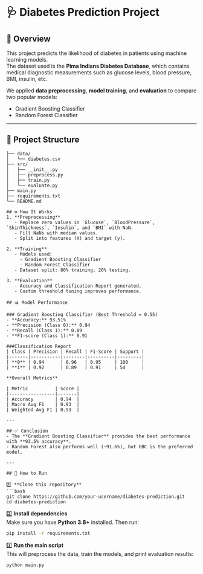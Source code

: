 # 🩺 Diabetes Prediction Project

## 📌 Overview
This project predicts the likelihood of diabetes in patients using machine learning models.  
The dataset used is the **Pima Indians Diabetes Database**, which contains medical diagnostic measurements such as glucose levels, blood pressure, BMI, insulin, etc.  

We applied **data preprocessing**, **model training**, and **evaluation** to compare two popular models:
- Gradient Boosting Classifier
- Random Forest Classifier

---

## 📂 Project Structure
```plaintext
├── data/
│   └── diabetes.csv              
├── src/
│   ├── __init__.py                
│   ├── preprocess.py               
│   ├── train.py                    
│   └── evaluate.py                 
├── main.py                         
├── requirements.txt                
└── README.md

## ⚙️ How It Works
1. **Preprocessing**  
   - Replace zero values in `Glucose`, `BloodPressure`, `SkinThickness`, `Insulin`, and `BMI` with NaN.  
   - Fill NaNs with median values.  
   - Split into features (X) and target (y).

2. **Training**  
   - Models used:
     - Gradient Boosting Classifier
     - Random Forest Classifier
   - Dataset split: 80% training, 20% testing.

3. **Evaluation**  
   - Accuracy and Classification Report generated.  
   - Custom threshold tuning improves performance.

## 📊 Model Performance

### Gradient Boosting Classifier (Best Threshold = 0.55)
- **Accuracy:** 93.51%  
- **Precision (Class 0):** 0.94  
- **Recall (Class 1):** 0.89  
- **F1-score (Class 1):** 0.91  

###Classification Report
| Class | Precision | Recall | F1-Score | Support |
|-------|-----------|--------|----------|---------|
| **0** | 0.94      | 0.96   | 0.95     | 100     |
| **1** | 0.92      | 0.89   | 0.91     | 54      |

**Overall Metrics**

| Metric          | Score |
|-----------------|-------|
| Accuracy        | 0.94  |
| Macro Avg F1    | 0.93  |
| Weighted Avg F1 | 0.93  | 

---

## ✅ Conclusion
- The **Gradient Boosting Classifier** provides the best performance with **93.5% accuracy**.  
- Random Forest also performs well (~91.6%), but GBC is the preferred model.  

---

## 🚀 How to Run

1️⃣ **Clone this repository**
```bash
git clone https://github.com/your-username/diabetes-prediction.git
cd diabetes-prediction
```

2️⃣ **Install dependencies**  
Make sure you have **Python 3.8+** installed. Then run:
```bash
pip install -r requirements.txt
```

3️⃣ **Run the main script**  
This will preprocess the data, train the models, and print evaluation results:
```bash
python main.py
```



